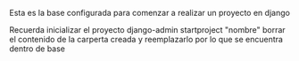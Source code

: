Esta es la base configurada para 
comenzar a realizar  un proyecto en django

Recuerda inicializar el proyecto django-admin startproject "nombre"
borrar el contenido de la carperta creada y reemplazarlo por lo que se encuentra dentro de base